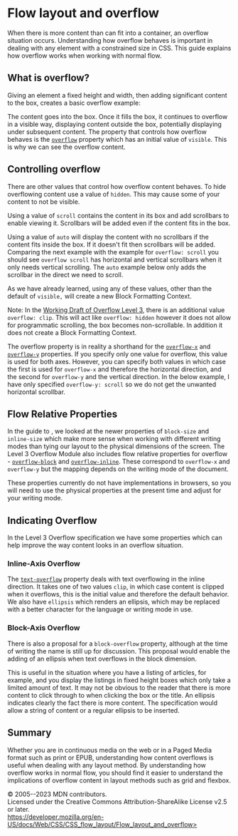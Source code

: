 Flow layout and overflow
========================

When there is more content than can fit into a container, an overflow
situation occurs. Understanding how overflow behaves is important in
dealing with any element with a constrained size in CSS. This guide
explains how overflow works when working with normal flow.

What is overflow?
-----------------

Giving an element a fixed height and width, then adding significant
content to the box, creates a basic overflow example:

The content goes into the box. Once it fills the box, it continues to
overflow in a visible way, displaying content outside the box,
potentially displaying under subsequent content. The property that
controls how overflow behaves is the [`overflow`](overflow.md) property
which has an initial value of `visible`. This is why we can see the
overflow content.

Controlling overflow
--------------------

There are other values that control how overflow content behaves. To
hide overflowing content use a value of `hidden`. This may cause some of
your content to not be visible.

Using a value of `scroll` contains the content in its box and add
scrollbars to enable viewing it. Scrollbars will be added even if the
content fits in the box.

Using a value of `auto` will display the content with no scrollbars if
the content fits inside the box. If it doesn\'t fit then scrollbars will
be added. Comparing the next example with the example for
`overflow: scroll` you should see `overflow scroll` has horizontal and
vertical scrollbars when it only needs vertical scrolling. The `auto`
example below only adds the scrollbar in the direct we need to scroll.

As we have already learned, using any of these values, other than the
default of `visible,` will create a new Block Formatting Context.

Note: In the [Working Draft of Overflow Level
3](https://www.w3.org/TR/css-overflow-3/), there is an additional value
`overflow: clip`. This will act like `overflow: hidden` however it does
not allow for programmatic scrolling, the box becomes non-scrollable. In
addition it does not create a Block Formatting Context.

The overflow property is in reality a shorthand for the
[`overflow-x`](overflow-x.md) and [`overflow-y`](overflow-y.md)
properties. If you specify only one value for overflow, this value is
used for both axes. However, you can specify both values in which case
the first is used for `overflow-x` and therefore the horizontal
direction, and the second for `overflow-y` and the vertical direction.
In the below example, I have only specified `overflow-y: scroll` so we
do not get the unwanted horizontal scrollbar.

Flow Relative Properties
------------------------

In the guide to [](flow_layout_and_writing_modes.md), we looked at the newer
properties of `block-size` and `inline-size` which make more sense when
working with different writing modes than tying our layout to the
physical dimensions of the screen. The Level 3 Overflow Module also
includes flow relative properties for overflow -
[`overflow-block`](_Resources/Markup%20And%20Styling/css/@media/overflow-block.md) and
[`overflow-inline`](_Resources/Markup%20And%20Styling/css/@media/overflow-inline.md). These correspond to
`overflow-x` and `overflow-y` but the mapping depends on the writing
mode of the document.

These properties currently do not have implementations in browsers, so
you will need to use the physical properties at the present time and
adjust for your writing mode.

Indicating Overflow
-------------------

In the Level 3 Overflow specification we have some properties which can
help improve the way content looks in an overflow situation.

### Inline-Axis Overflow

The [`text-overflow`](text-overflow.md) property deals with text
overflowing in the inline direction. It takes one of two values `clip`,
in which case content is clipped when it overflows, this is the initial
value and therefore the default behavior. We also have `ellipsis` which
renders an ellipsis, which may be replaced with a better character for
the language or writing mode in use.

### Block-Axis Overflow

There is also a proposal for a `block-overflow` property, although at
the time of writing the name is still up for discussion. This proposal
would enable the adding of an ellipsis when text overflows in the block
dimension.

This is useful in the situation where you have a listing of articles,
for example, and you display the listings in fixed height boxes which
only take a limited amount of text. It may not be obvious to the reader
that there is more content to click through to when clicking the box or
the title. An ellipsis indicates clearly the fact there is more content.
The specification would allow a string of content or a regular ellipsis
to be inserted.

Summary
-------

Whether you are in continuous media on the web or in a Paged Media
format such as print or EPUB, understanding how content overflows is
useful when dealing with any layout method. By understanding how
overflow works in normal flow, you should find it easier to understand
the implications of overflow content in layout methods such as grid and
flexbox.

© 2005--2023 MDN contributors.\
Licensed under the Creative Commons Attribution-ShareAlike License v2.5
or later.\
https://developer.mozilla.org/en-US/docs/Web/CSS/CSS_flow_layout/Flow_layout_and_overflow>
